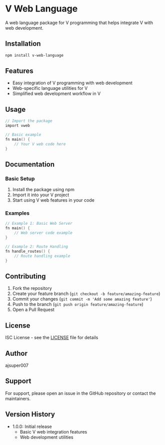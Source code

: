 # V Web Language

A web language package for V programming that helps integrate V with web development.

## Installation

```bash
npm install v-web-language
```

## Features

- Easy integration of V programming with web development
- Web-specific language utilities for V
- Simplified web development workflow in V

## Usage

```v
// Import the package
import vweb

// Basic example
fn main() {
    // Your V web code here
}
```

## Documentation

### Basic Setup

1. Install the package using npm
2. Import it into your V project
3. Start using V web features in your code

### Examples

```v
// Example 1: Basic Web Server
fn main() {
    // Web server code example
}

// Example 2: Route Handling
fn handle_routes() {
    // Route handling example
}
```

## Contributing

1. Fork the repository
2. Create your feature branch (`git checkout -b feature/amazing-feature`)
3. Commit your changes (`git commit -m 'Add some amazing feature'`)
4. Push to the branch (`git push origin feature/amazing-feature`)
5. Open a Pull Request

## License

ISC License - see the [LICENSE](LICENSE) file for details

## Author

ajsuper007

## Support

For support, please open an issue in the GitHub repository or contact the maintainers.

## Version History

- 1.0.0: Initial release
    - Basic V web integration features
    - Web development utilities
